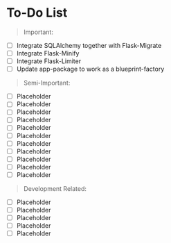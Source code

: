 # To-Do List

> Important:
- [ ] Integrate SQLAlchemy together with Flask-Migrate
- [ ] Integrate Flask-Minify
- [ ] Integrate Flask-Limiter
- [ ] Update app-package to work as a blueprint-factory

> Semi-Important:
- [ ] Placeholder
- [ ] Placeholder
- [ ] Placeholder
- [ ] Placeholder
- [ ] Placeholder
- [ ] Placeholder
- [ ] Placeholder
- [ ] Placeholder
- [ ] Placeholder
- [ ] Placeholder
- [ ] Placeholder

> Development Related:
- [ ] Placeholder
- [ ] Placeholder
- [ ] Placeholder
- [ ] Placeholder
- [ ] Placeholder
